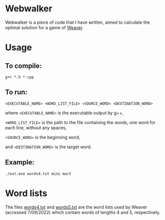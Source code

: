# Webwalker

Webwalker is a piece of code that I have written, aimed to calculate the optimal solution for a game of [Weaver](https://wordwormdormdork.com/).

# Usage

## To compile:
`g++ *.h *.cpp `

## To run:
`<EXECUTABLE_NAME> <WORD_LIST_FILE> <SOURCE_WORD> <DESTINATION_WORD>`

where `<EXECUTABLE_NAME>` is the executable output by g++, 

`<WORD_LIST_FILE>` is the path to the file containing the words, one word for each line, without any spaces,

`<SOURCE_WORD>` is the beginning word, 

and `<DESTINATION_WORD>` is the target word.

## Example:
`./out.exe words4.txt mini mart`

# Word lists

The files [words4.txt](./words4.txt) and [words5.txt](./words5.txt) are the word lists used by Weaver (accessed 7/09/2022) which contain words of lengths 4 and 5, respectively.
